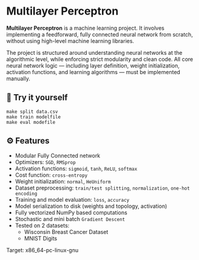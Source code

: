 # Multilayer Perceptron

**Multilayer Perceptron** is a machine learning project.
It involves implementing a feedforward, fully connected neural network from scratch, without using high-level machine learning libraries.

The project is structured around understanding neural networks at the algorithmic level, while enforcing strict modularity and clean code.
All core neural network logic — including layer definition, weight initialization, activation functions, and learning algorithms — must be implemented manually.

## 🔨 Try it yourself

```
make split data.csv
make train modelfile
make eval modefile
```

## ⚙️ Features

- Modular Fully Connected network
- Optimizers: `SGD`, `RMSprop`
- Activation functions: `sigmoid`, `tanh`, `ReLU`, `softmax`
- Cost function: `cross-entropy`
- Weight initialization: `normal`, `HeUniform`
- Dataset preprocessing: `train/test splitting`, `normalization`, `one-hot encoding`
- Training  and model evaluation: `loss`, `accuracy`
- Model serialization to disk (weights and topology, activation)
- Fully vectorized NumPy based computations
- Stochastic and mini batch `Gradient Descent`
- Tested on 2 datasets:
  - Wisconsin Breast Cancer Dataset
  - MNIST Digits

Target: x86_64-pc-linux-gnu
